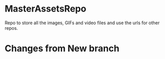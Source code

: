 # MasterAssetsRepo

Repo to store all the images, GIFs and video files and use the urls for other repos.

# Changes from New branch
